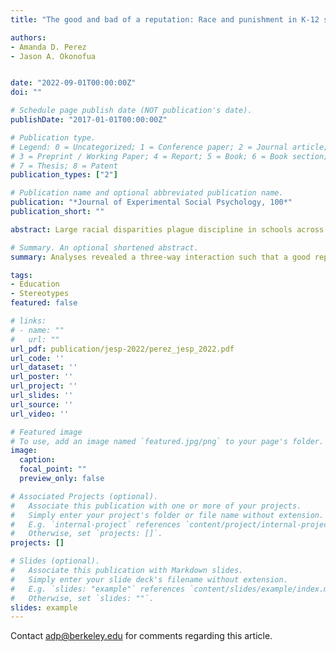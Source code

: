 ```yaml
---
title: "The good and bad of a reputation: Race and punishment in K-12 schools"

authors:
- Amanda D. Perez
- Jason A. Okonofua


date: "2022-09-01T00:00:00Z"
doi: ""

# Schedule page publish date (NOT publication's date).
publishDate: "2017-01-01T00:00:00Z"

# Publication type.
# Legend: 0 = Uncategorized; 1 = Conference paper; 2 = Journal article;
# 3 = Preprint / Working Paper; 4 = Report; 5 = Book; 6 = Book section;
# 7 = Thesis; 8 = Patent
publication_types: ["2"]

# Publication name and optional abbreviated publication name.
publication: "*Journal of Experimental Social Psychology, 100*"
publication_short: ""

abstract: Large racial disparities plague discipline in schools across the United States which contributes to racial disparities in life outcomes such as education attainment and incarceration. The present research investigates the role a student's reputation – as shared from one teacher to another one – plays in the discipline context. Teachers (N = 192) read about two incidents of misbehavior and reported the severity of discipline the student should receive and the likelihood that they would label the student as a “troublemaker.” They were randomly assigned to read about a Black or White student and to hear from a fellow teacher that the student had a good or bad reputation. Analyses revealed a three-way interaction such that a good reputation buffers against an escalation in discipline severity for a White, but not Black, student. A White student with a bad, as compared to good reputation, received a meaningful escalation in discipline, was more likely to be labeled a troublemaker, and was deemed more likely to get suspended in the future. Meanwhile, reputation was somewhat inconsequential for a Black student. The current research advances theory on the implication of racial bias in context and informs policy for how information is shared among teachers.

# Summary. An optional shortened abstract.
summary: Analyses revealed a three-way interaction such that a good reputation buffers against an escalation in discipline severity for a White, but not Black, student. A White student with a bad, as compared to good reputation, received a meaningful escalation in discipline, was more likely to be labeled a troublemaker, and was deemed more likely to get suspended in the future. Meanwhile, reputation was somewhat inconsequential for a Black student. The current research advances theory on the implication of racial bias in context and informs policy for how information is shared among teachers.

tags:
- Education
- Stereotypes
featured: false

# links:
# - name: ""
#   url: ""
url_pdf: publication/jesp-2022/perez_jesp_2022.pdf
url_code: ''
url_dataset: ''
url_poster: ''
url_project: ''
url_slides: ''
url_source: ''
url_video: ''

# Featured image
# To use, add an image named `featured.jpg/png` to your page's folder. 
image: 
  caption: 
  focal_point: ""
  preview_only: false

# Associated Projects (optional).
#   Associate this publication with one or more of your projects.
#   Simply enter your project's folder or file name without extension.
#   E.g. `internal-project` references `content/project/internal-project/index.md`.
#   Otherwise, set `projects: []`.
projects: []

# Slides (optional).
#   Associate this publication with Markdown slides.
#   Simply enter your slide deck's filename without extension.
#   E.g. `slides: "example"` references `content/slides/example/index.md`.
#   Otherwise, set `slides: ""`.
slides: example
---
```


Contact adp@berkeley.edu for comments regarding this article.
